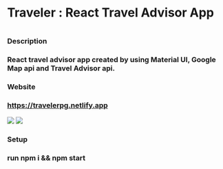 <h1>Traveler : React Travel Advisor App<h1>
  
 <h3>Description<h3>
   React travel advisor app created by using Material UI, Google Map api and Travel Advisor api.<br/>
   
 <h3>Website<h3>
 
https://travelerpg.netlify.app<br/>
   
   <img src="https://user-images.githubusercontent.com/69376775/152286178-62387b8e-46a0-4da9-b0de-f323e6b51295.png"/>
<img src="https://user-images.githubusercontent.com/69376775/152286355-2cc725ae-1258-417b-8604-a3a8ec5c9fa4.png"/>

   <h3> Setup<h3>
   run npm i && npm start 
